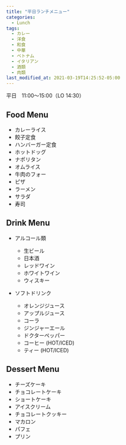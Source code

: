 ```yaml
---
title: "平日ランチメニュー"
categories:
  - Lunch
tags:
  - カレー
  - 洋食
  - 和食
  - 中華
  - ベトナム
  - イタリアン
  - 酒類
  - 肉類
last_modified_at: 2021-03-19T14:25:52-05:00
---
```


平日　11:00〜15:00（LO 14:30）

## Food Menu

- カレーライス
- 餃子定食
- ハンバーガー定食
- ホットドッグ
- ナポリタン
- オムライス
- 牛肉のフォー
- ピザ
- ラーメン
- サラダ
- 寿司

## Drink Menu

- アルコール類
  - 生ビール
  - 日本酒
  - レッドワイン
  - ホワイトワイン
  - ウィスキー

- ソフトドリンク
  - オレンジジュース
  - アップルジュース
  - コーラ
  - ジンジャーエール
  - ドクターペッパー
  - コーヒー (HOT/ICED)
  - ティー (HOT/ICED)

## Dessert Menu

- チーズケーキ
- チョコレートケーキ
- ショートケーキ
- アイスクリーム
- チョコレートクッキー
- マカロン
- パフェ
- プリン
